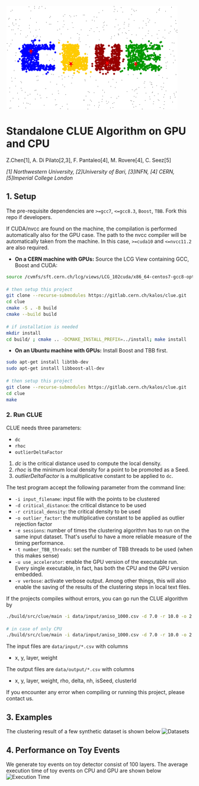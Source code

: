 ![Logo](plots/clue_logo.png)

# Standalone CLUE Algorithm on GPU and CPU

Z.Chen[1], A. Di Pilato[2,3], F. Pantaleo[4], M. Rovere[4], C. Seez[5]

*[1] Northwestern University, [2]University of Bari, [3]INFN, [4] CERN, [5]Imperial College London*

## 1. Setup

The pre-requisite dependencies are `>=gcc7`, `<=gcc8.3`, `Boost`, `TBB`. Fork this repo if developers.

If CUDA/nvcc are found on the machine, the compilation is performed automatically also for the GPU case.
The path to the nvcc compiler will be automatically taken from the machine. In this case, `>=cuda10` and `<=nvcc11.2` are also required.

* **On a CERN machine with GPUs:** Source the LCG View containing GCC, Boost
and CUDA:
```bash
source /cvmfs/sft.cern.ch/lcg/views/LCG_102cuda/x86_64-centos7-gcc8-opt/setup.sh

# then setup this project
git clone --recurse-submodules https://gitlab.cern.ch/kalos/clue.git
cd clue
cmake -S . -B build
cmake --build build

# if installation is needed
mkdir install
cd build/ ; cmake .. -DCMAKE_INSTALL_PREFIX=../install; make install
```

* **On an Ubuntu machine with GPUs:** Install Boost and TBB first.
```bash
sudo apt-get install libtbb-dev
sudo apt-get install libboost-all-dev

# then setup this project
git clone --recurse-submodules https://gitlab.cern.ch/kalos/clue.git
cd clue
make
```

### 2. Run CLUE
CLUE needs three parameters:
  * `dc`
  * `rhoc`
  * `outlierDeltaFactor`

1. _dc_ is the critical distance used to compute the local density.
1. _rhoc_ is the minimum local density for a point to be promoted as a Seed.
1. _outlierDeltaFactor_ is  a multiplicative constant to be applied to `dc`.

The test program accept the following parameter from the command line:

* `-i input_filename`: input file with the points to be clustered
* `-d critical_distance`: the critical distance to be used
* `-r critical_density`: the critical density to be used
* `-o outlier_factor`: the multiplicative constant to be applied as outlier
  rejection factor
* `-e sessions`: number of times the clustering algorithm has to run on the
  same input dataset. That's useful to have a more reliable measure of the
  timing performance.
* `-t number_TBB_threads`: set the number of TBB threads to be used (when this
  makes sense)
* `-u use_accelerator`: enable the GPU version of the executable run. Every
  single executable, in fact, has both the CPU and the GPU version embedded.
* `-v verbose`: activate verbose output. Among other things, this will also
  enable the saving of the results of the clustering steps in local text files.

If the projects compiles without errors, you can go run the CLUE algorithm by
```bash
./build/src/clue/main -i data/input/aniso_1000.csv -d 7.0 -r 10.0 -o 2 -e 10 -v -u

# in case of only CPU
./build/src/clue/main -i data/input/aniso_1000.csv -d 7.0 -r 10.0 -o 2 -e 10 -v
```

The input files are `data/input/*.csv` with columns 
* x, y, layer, weight

The output files are `data/output/*.csv` with columns
* x, y, layer, weight, rho, delta, nh, isSeed, clusterId

If you encounter any error when compiling or running this project, please
contact us.

## 3. Examples
The clustering result of a few synthetic dataset is shown below
![Datasets](Figure3.png)

## 4. Performance on Toy Events
We generate toy events on toy detector consist of 100 layers.
The average execution time of toy events on CPU and GPU are shown below
![Execution Time](Figure5_1.png)

